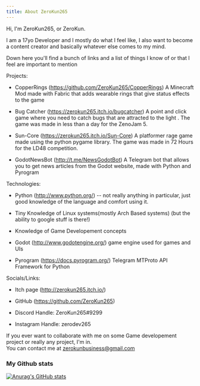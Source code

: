 ```yaml
---
title: About ZeroKun265
---
```


Hi, I'm ZeroKun265, or ZeroKun.

I am a 17yo Developer and I mostly do what I feel like, I also want to become a content creator and basically whatever else comes to my mind.

Down here you'll find a bunch of links and a list of things I know of or that I feel are important to mention

Projects:

- CopperRings (https://github.com/ZeroKun265/CopperRings)
        A Minecraft Mod made with Fabric that adds wearable rings that give status effects to the game

- Bug Catcher (https://zerokun265.itch.io/bugcatcher)
        A point and click game where you need to catch bugs that are attracted to the light .
        The game was made in less than a day for the ZenoJam 5.
- Sun-Core (https://zerokun265.itch.io/Sun-Core)
        A platformer rage game made using the python pygame library.
        The game was made in 72 Hours for the LD48 competition.
- GodotNewsBot (http://t.me/NewsGodotBot)
        A Telegram bot that allows you to get news articles from the Godot website, made with Python and Pyrogram



Technologies:

- Python (http://www.python.org/) -- not really anything in particular, just good knowledge of the language and comfort using it.

- Tiny Knowledge of Linux systems(mostly Arch Based systems) (but the ability to google stuff is there!)

- Knowledge of Game Developement concepts

- Godot (http://www.godotengine.org/) game engine used for games and UIs

- Pyrogram (https://docs.pyrogram.org/) Telegram MTProto API Framework for Python


Socials/Links:

- Itch page (http://zerokun265.itch.io/)

- GitHub (https://github.com/ZeroKun265)

- Discord Handle: ZeroKun265#9299

- Instagram Handle: zerodev265

If you ever want to collaborate with me on some Game developement project or really any project, I'm in.  
You can contact me at zerokunbusiness@gmail.com  
  
### My Github stats
  [![Anurag's GitHub stats](https://github-readme-stats.vercel.app/api?username=ZeroKun265)](https://github.com/anuraghazra/github-readme-stats)

